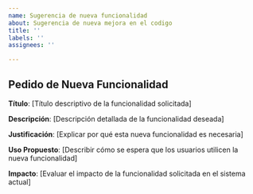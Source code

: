 ```yaml
---
name: Sugerencia de nueva funcionalidad
about: Sugerencia de nueva mejora en el codigo
title: ''
labels: ''
assignees: ''

---
```


## Pedido de Nueva Funcionalidad

**Título**: [Título descriptivo de la funcionalidad solicitada]

**Descripción**:
[Descripción detallada de la funcionalidad deseada]

**Justificación**:
[Explicar por qué esta nueva funcionalidad es necesaria]

**Uso Propuesto**:
[Describir cómo se espera que los usuarios utilicen la nueva funcionalidad]

**Impacto**:
[Evaluar el impacto de la funcionalidad solicitada en el sistema actual]
